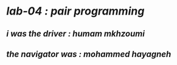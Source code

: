 # *lab-04 : pair programming*
## *i was the driver : humam mkhzoumi*
## *the navigator was : mohammed hayagneh*